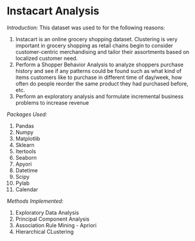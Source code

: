 # Instacart Analysis

*Introduction:*
This dataset was used to for the following reasons:
1. Instacart is an online grocery shopping dataset. Clustering is very important in grocery shopping as retail chains begin to consider customer-centric merchandising and tailor their assortments based on localized customer need.
2. Perform a Shopper Behavior Analysis to analyze shoppers purchase history and see if any patterns could be found such as what kind of items customers like to purchase in different time of day/week, how often do people reorder the same product they had purchased before, etc.
3. Perform an exploratory analysis and formulate incremental business problems to increase revenue

*Packages Used:*
1) Pandas
2) Numpy
3) Matplotlib
4) Sklearn
5) Itertools
6) Seaborn
7) Apyori
8) Datetime
9) Scipy
10) Pylab
11) Calendar

*Methods Implemented:*
1) Exploratory Data Analysis
2) Principal Component Analysis
3) Association Rule Mining - Apriori
4) Hierarchical CLustering
